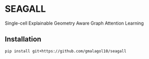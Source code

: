 # SEAGALL

Single-cell Explainable Geometry Aware Graph Attention Learning

## Installation

```bash
pip install git+https://github.com/gmalagol10/seagall
